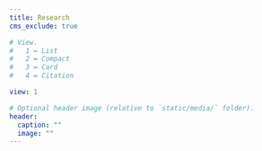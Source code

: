 ```yaml
---
title: Research
cms_exclude: true

# View.
#   1 = List
#   2 = Compact
#   3 = Card
#   4 = Citation

view: 1

# Optional header image (relative to `static/media/` folder).
header:
  caption: ""
  image: ""
---
```

